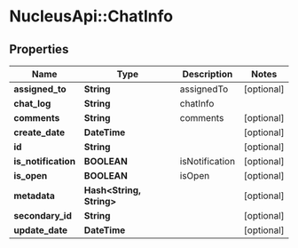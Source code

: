 # NucleusApi::ChatInfo

## Properties
Name | Type | Description | Notes
------------ | ------------- | ------------- | -------------
**assigned_to** | **String** | assignedTo | [optional] 
**chat_log** | **String** | chatInfo | 
**comments** | **String** | comments | [optional] 
**create_date** | **DateTime** |  | [optional] 
**id** | **String** |  | [optional] 
**is_notification** | **BOOLEAN** | isNotification | [optional] 
**is_open** | **BOOLEAN** | isOpen | [optional] 
**metadata** | **Hash&lt;String, String&gt;** |  | [optional] 
**secondary_id** | **String** |  | [optional] 
**update_date** | **DateTime** |  | [optional] 


